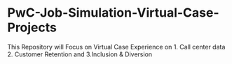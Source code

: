 # PwC-Job-Simulation-Virtual-Case-Projects
This Repository will Focus on Virtual Case Experience on 1. Call center data 2. Customer Retention and 3.Inclusion &amp; Diversion
